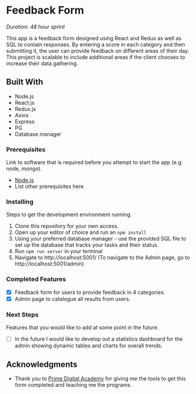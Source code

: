 # Feedback Form

_Duration: 48 hour sprint_

This app is a feedback form designed using React and Redux as well as SQL to contain responses. By entering a score in each category and then submitting it, the user can provide feedback on different areas of their day. This project is scalable to include additional areas if the client chooses to increase their data gathering.

## Built With

- Node.js 
- React.js 
- Redux.js 
- Axios 
- Express 
- PG
- Database manager

### Prerequisites

Link to software that is required before you attempt to start the app (e.g. node, mongo).

- [Node.js](https://nodejs.org/en/)
- List other prerequisites here

### Installing

Steps to get the development environment running.

1. Clone this repository for your own access.
2. Open up your editor of choice and run an `npm install`
3. Using your preferred database manager - use the provided SQL file to set up the database that tracks your tasks and their status.
4. Run `npm run server` in your terminal
5. Navigate to http://localhost:5001/
(To navigate to the Admin page, go to http://localhost:5001/admin)

### Completed Features

- [x] Feedback form for users to provide feedback in 4 categories.
- [x] Admin page to catalogue all results from users.

### Next Steps

Features that you would like to add at some point in the future.

- [ ] In the future I would like to develop out a statistics dashboard for the admin showing dynamic tables and charts for overall trends.

## Acknowledgments

* Thank you to [Prime Digital Academy](www.primeacademy.io) for giving me the tools to get this form completed and teaching me the programs.